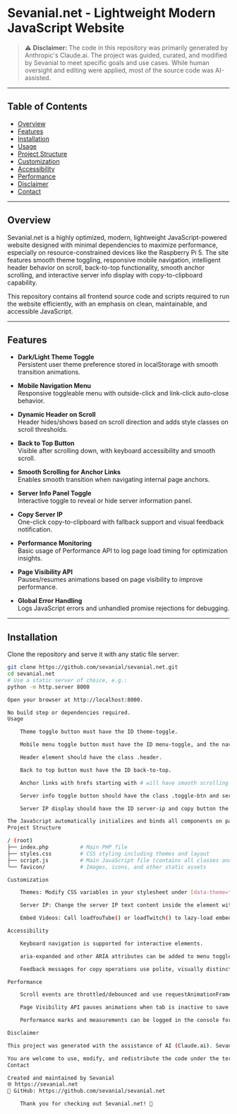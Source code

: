 # Sevanial.net - Lightweight Modern JavaScript Website

> ⚠️ **Disclaimer:** The code in this repository was primarily generated by Anthropic's Claude.ai. The project was guided, curated, and modified by Sevanial to meet specific goals and use cases. While human oversight and editing were applied, most of the source code was AI-assisted.

---

## Table of Contents

- [Overview](#overview)  
- [Features](#features)  
- [Installation](#installation)  
- [Usage](#usage)  
- [Project Structure](#project-structure)  
- [Customization](#customization)  
- [Accessibility](#accessibility)  
- [Performance](#performance)  
- [Disclaimer](#disclaimer)  
- [Contact](#contact)  

---

## Overview

Sevanial.net is a highly optimized, modern, lightweight JavaScript-powered website designed with minimal dependencies to maximize performance, especially on resource-constrained devices like the Raspberry Pi 5. The site features smooth theme toggling, responsive mobile navigation, intelligent header behavior on scroll, back-to-top functionality, smooth anchor scrolling, and interactive server info display with copy-to-clipboard capability.

This repository contains all frontend source code and scripts required to run the website efficiently, with an emphasis on clean, maintainable, and accessible JavaScript.

---

## Features

- **Dark/Light Theme Toggle**  
  Persistent user theme preference stored in localStorage with smooth transition animations.

- **Mobile Navigation Menu**  
  Responsive toggleable menu with outside-click and link-click auto-close behavior.

- **Dynamic Header on Scroll**  
  Header hides/shows based on scroll direction and adds style classes on scroll thresholds.

- **Back to Top Button**  
  Visible after scrolling down, with keyboard accessibility and smooth scroll.

- **Smooth Scrolling for Anchor Links**  
  Enables smooth transition when navigating internal page anchors.

- **Server Info Panel Toggle**  
  Interactive toggle to reveal or hide server information panel.

- **Copy Server IP**  
  One-click copy-to-clipboard with fallback support and visual feedback notification.

- **Performance Monitoring**  
  Basic usage of Performance API to log page load timing for optimization insights.

- **Page Visibility API**  
  Pauses/resumes animations based on page visibility to improve performance.

- **Global Error Handling**  
  Logs JavaScript errors and unhandled promise rejections for debugging.

---

## Installation

Clone the repository and serve it with any static file server:

```bash
git clone https://github.com/sevanial/sevanial.net.git
cd sevanial.net
# Use a static server of choice, e.g.:
python -m http.server 8000

Open your browser at http://localhost:8000.

No build step or dependencies required.
Usage

    Theme toggle button must have the ID theme-toggle.

    Mobile menu toggle button must have the ID menu-toggle, and the nav menu must have the ID nav-menu.

    Header element should have the class .header.

    Back to top button must have the ID back-to-top.

    Anchor links with hrefs starting with # will have smooth scrolling enabled automatically.

    Server info toggle button should have the class .toggle-btn and server info panel the ID server-info.

    Server IP display should have the ID server-ip and copy button the class .copy-btn.

The JavaScript automatically initializes and binds all components on page load.
Project Structure

/ (root)
├── index.php          # Main PHP file
├── styles.css         # CSS styling including themes and layout
├── script.js          # Main JavaScript file (contains all classes and logic)
└── favicon/           # Images, icons, and other static assets

Customization

    Themes: Modify CSS variables in your stylesheet under [data-theme="dark"] and [data-theme="light"].

    Server IP: Change the server IP text content inside the element with id="server-ip".

    Embed Videos: Call loadYouTube() or loadTwitch() to lazy-load embedded content in designated containers.

Accessibility

    Keyboard navigation is supported for interactive elements.

    aria-expanded and other ARIA attributes can be added to menu toggles for enhanced screen reader support.

    Feedback messages for copy operations use polite, visually distinct notifications.

Performance

    Scroll events are throttled/debounced and use requestAnimationFrame to minimize layout thrashing.

    Page Visibility API pauses animations when tab is inactive to save CPU.

    Performance marks and measurements can be logged in the console for development insights.

Disclaimer

This project was generated with the assistance of AI (Claude.ai). Sevanial provided the direction, structure, review, and content decisions while the AI produced much of the actual source code. As such, it is shared for educational and inspirational purposes and may require further validation or customization in production environments.

You are welcome to use, modify, and redistribute the code under the terms of the included license.
Contact

Created and maintained by Sevanial
🌐 https://sevanial.net
🔗 GitHub: https://github.com/sevanial/sevanial.net

    Thank you for checking out Sevanial.net! 🚀
